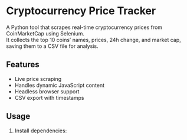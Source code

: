 # Cryptocurrency Price Tracker

A Python tool that scrapes real-time cryptocurrency prices from CoinMarketCap using Selenium.  
It collects the top 10 coins’ names, prices, 24h change, and market cap, saving them to a CSV file for analysis.

## Features

- Live price scraping
- Handles dynamic JavaScript content
- Headless browser support
- CSV export with timestamps

## Usage

1. Install dependencies:
